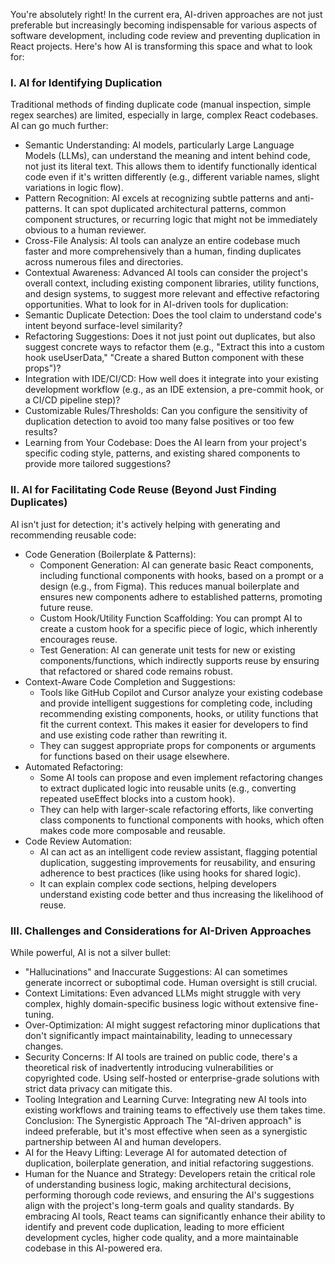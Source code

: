You're absolutely right! In the current era, AI-driven approaches are not just preferable but increasingly becoming indispensable for various aspects of software development, including code review and preventing duplication in React projects.
Here's how AI is transforming this space and what to look for:
### I. AI for Identifying Duplication
Traditional methods of finding duplicate code (manual inspection, simple regex searches) are limited, especially in large, complex React codebases. AI can go much further:
 * Semantic Understanding: AI models, particularly Large Language Models (LLMs), can understand the meaning and intent behind code, not just its literal text. This allows them to identify functionally identical code even if it's written differently (e.g., different variable names, slight variations in logic flow).
 * Pattern Recognition: AI excels at recognizing subtle patterns and anti-patterns. It can spot duplicated architectural patterns, common component structures, or recurring logic that might not be immediately obvious to a human reviewer.
 * Cross-File Analysis: AI tools can analyze an entire codebase much faster and more comprehensively than a human, finding duplicates across numerous files and directories.
 * Contextual Awareness: Advanced AI tools can consider the project's overall context, including existing component libraries, utility functions, and design systems, to suggest more relevant and effective refactoring opportunities.
What to look for in AI-driven tools for duplication:
 * Semantic Duplicate Detection: Does the tool claim to understand code's intent beyond surface-level similarity?
 * Refactoring Suggestions: Does it not just point out duplicates, but also suggest concrete ways to refactor them (e.g., "Extract this into a custom hook useUserData," "Create a shared Button component with these props")?
 * Integration with IDE/CI/CD: How well does it integrate into your existing development workflow (e.g., as an IDE extension, a pre-commit hook, or a CI/CD pipeline step)?
 * Customizable Rules/Thresholds: Can you configure the sensitivity of duplication detection to avoid too many false positives or too few results?
 * Learning from Your Codebase: Does the AI learn from your project's specific coding style, patterns, and existing shared components to provide more tailored suggestions?
### II. AI for Facilitating Code Reuse (Beyond Just Finding Duplicates)
AI isn't just for detection; it's actively helping with generating and recommending reusable code:
 * Code Generation (Boilerplate & Patterns):
   * Component Generation: AI can generate basic React components, including functional components with hooks, based on a prompt or a design (e.g., from Figma). This reduces manual boilerplate and ensures new components adhere to established patterns, promoting future reuse.
   * Custom Hook/Utility Function Scaffolding: You can prompt AI to create a custom hook for a specific piece of logic, which inherently encourages reuse.
   * Test Generation: AI can generate unit tests for new or existing components/functions, which indirectly supports reuse by ensuring that refactored or shared code remains robust.
 * Context-Aware Code Completion and Suggestions:
   * Tools like GitHub Copilot and Cursor analyze your existing codebase and provide intelligent suggestions for completing code, including recommending existing components, hooks, or utility functions that fit the current context. This makes it easier for developers to find and use existing code rather than rewriting it.
   * They can suggest appropriate props for components or arguments for functions based on their usage elsewhere.
 * Automated Refactoring:
   * Some AI tools can propose and even implement refactoring changes to extract duplicated logic into reusable units (e.g., converting repeated useEffect blocks into a custom hook).
   * They can help with larger-scale refactoring efforts, like converting class components to functional components with hooks, which often makes code more composable and reusable.
 * Code Review Automation:
   * AI can act as an intelligent code review assistant, flagging potential duplication, suggesting improvements for reusability, and ensuring adherence to best practices (like using hooks for shared logic).
   * It can explain complex code sections, helping developers understand existing code better and thus increasing the likelihood of reuse.
### III. Challenges and Considerations for AI-Driven Approaches
While powerful, AI is not a silver bullet:
 * "Hallucinations" and Inaccurate Suggestions: AI can sometimes generate incorrect or suboptimal code. Human oversight is still crucial.
 * Context Limitations: Even advanced LLMs might struggle with very complex, highly domain-specific business logic without extensive fine-tuning.
 * Over-Optimization: AI might suggest refactoring minor duplications that don't significantly impact maintainability, leading to unnecessary changes.
 * Security Concerns: If AI tools are trained on public code, there's a theoretical risk of inadvertently introducing vulnerabilities or copyrighted code. Using self-hosted or enterprise-grade solutions with strict data privacy can mitigate this.
 * Tooling Integration and Learning Curve: Integrating new AI tools into existing workflows and training teams to effectively use them takes time.
Conclusion: The Synergistic Approach
The "AI-driven approach" is indeed preferable, but it's most effective when seen as a synergistic partnership between AI and human developers.
 * AI for the Heavy Lifting: Leverage AI for automated detection of duplication, boilerplate generation, and initial refactoring suggestions.
 * Human for the Nuance and Strategy: Developers retain the critical role of understanding business logic, making architectural decisions, performing thorough code reviews, and ensuring the AI's suggestions align with the project's long-term goals and quality standards.
By embracing AI tools, React teams can significantly enhance their ability to identify and prevent code duplication, leading to more efficient development cycles, higher code quality, and a more maintainable codebase in this AI-powered era.